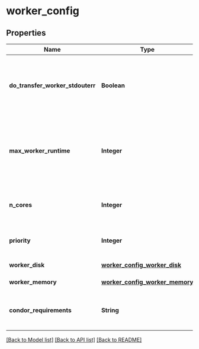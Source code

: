 # worker_config
## Properties

| Name | Type | Description | Notes |
|------------ | ------------- | ------------- | -------------|
| **do\_transfer\_worker\_stdouterr** | **Boolean** | Indicates whether to transfer back the workers&#39; stdout and stderr (accessible on the AP). | [default to null] |
| **max\_worker\_runtime** | **Integer** | The maximum runtime for a worker. Adjust this to optimize performance (e.g., to terminate slow CPUs). | [default to null] |
| **n\_cores** | **Integer** | The number of cores to request per HTCondor worker. | [default to null] |
| **priority** | **Integer** | The priority level for the HTCondor submission. | [default to null] |
| **worker\_disk** | [**worker_config_worker_disk**](worker_config_worker_disk.md) |  | [default to null] |
| **worker\_memory** | [**worker_config_worker_memory**](worker_config_worker_memory.md) |  | [default to null] |
| **condor\_requirements** | **String** | The &#39;requirements&#39; string given to the HTCondor submission. | [default to null] |

[[Back to Model list]](../README.md#documentation-for-models) [[Back to API list]](../README.md#documentation-for-api-endpoints) [[Back to README]](../README.md)

